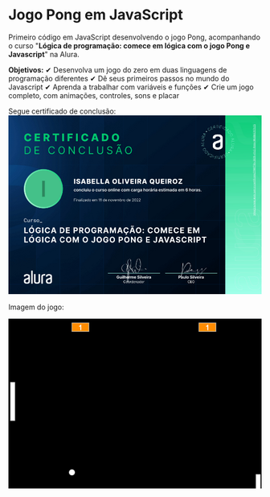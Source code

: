 # Jogo Pong em JavaScript

Primeiro código em JavaScript desenvolvendo o jogo Pong, acompanhando o curso "**Lógica de programação: comece em lógica com o jogo Pong e Javascript**" na Alura.

**Objetivos:**
  ✔ Desenvolva um jogo do zero em duas linguagens de programação diferentes 
  ✔ Dê seus primeiros passos no mundo do Javascript 
  ✔ Aprenda a trabalhar com variáveis e funções 
  ✔ Crie um jogo completo, com animações, controles, sons e placar 

Segue certificado de conclusão:
![alt text](https://github.com/IsabellaOQ/jogo_pong_js/blob/master/certificado.png)

Imagem do jogo:

![alt text](https://github.com/IsabellaOQ/jogo_pong_js/blob/master/pongImage.png)
